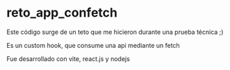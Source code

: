 # reto_app_confetch

Este código surge de un teto que me hicieron durante una prueba técnica ;)

Es un custom hook, que consume una api mediante un fetch

Fue desarrollado con vite, react.js y nodejs
